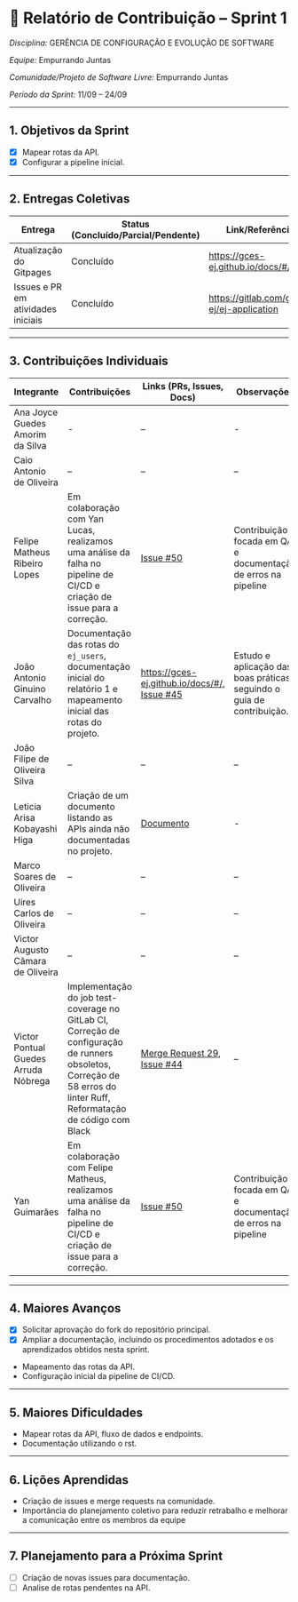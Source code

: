 # 📝 Relatório de Contribuição – Sprint 1

*Disciplina:* GERÊNCIA DE CONFIGURAÇÃO E EVOLUÇÃO DE SOFTWARE

*Equipe:* Empurrando Juntas

*Comunidade/Projeto de Software Livre:* Empurrando Juntas

*Período da Sprint:* 11/09 – 24/09

---

## 1. Objetivos da Sprint

- [x] Mapear rotas da API.
- [x] Configurar a pipeline inicial.

---

## 2. Entregas Coletivas

| Entrega                            | Status (Concluído/Parcial/Pendente) | Link/Referência                           | Observações           |
|------------------------------------|-------------------------------------|-------------------------------------------|-----------------------|
| Atualização do Gitpages            | Concluído                           | https://gces-ej.github.io/docs/#/         | Organização da Equipe |
| Issues e PR em atividades iniciais | Concluído                           | https://gitlab.com/gces-ej/ej-application | -                     |


---

## 3. Contribuições Individuais

| Integrante                        | Contribuições                                                                                                        | Links (PRs, Issues, Docs)                                                                             | Observações                                                           |
|-----------------------------------|----------------------------------------------------------------------------------------------------------------------|-------------------------------------------------------------------------------------------------------|-----------------------------------------------------------------------|
| Ana Joyce Guedes Amorim da Silva  | -                                                                                                                    | –                                                                                                     | -                                                                     |
| Caio Antonio de Oliveira          | –                                                                                                                    | –                                                                                                     | –                                                                     |
| Felipe Matheus Ribeiro Lopes              | Em colaboração com Yan Lucas, realizamos uma análise da falha no pipeline de CI/CD e criação de issue para a correção.| [Issue #50](https://gitlab.com/gces-ej/ej-application/-/issues/50) |Contribuição focada em QA e documentação de erros na pipeline |
| João Antonio Ginuino Carvalho     | Documentação das rotas do `ej_users`, documentação inicial do relatório 1 e mapeamento inicial das rotas do projeto. | https://gces-ej.github.io/docs/#/, [Issue #45](https://gitlab.com/gces-ej/ej-application/-/issues/45) | Estudo e aplicação das boas práticas seguindo o guia de contribuição. |
| João Filipe de Oliveira Silva     | –                                                                                                                    | –                                                                                                     | –                                                                     |
| Leticia Arisa Kobayashi Higa      | Criação de um documento listando as APIs ainda não documentadas no projeto.  | [Documento](https://gces-ej.github.io/docs/#/notes/APIs)                                                                                                     | -                                                                     |
| Marco Soares de Oliveira          | –                                                                                                                    | –                                                                                                     | –                                                                     |
| Uires Carlos de Oliveira          | –                                                                                                                    | –                                                                                                     | –                                                                     |
| Victor Augusto Câmara de Oliveira | –                                                                                                                    | –                                                                                                     | –                                                                     |
| Victor Pontual Guedes Arruda Nóbrega| Implementação do job test-coverage no GitLab CI, Correção de configuração de runners obsoletos, Correção de 58 erros do linter Ruff, Reformatação de código com Black | [Merge Request 29](https://gitlab.com/gces-ej/ej-application/-/merge_requests/29), [Issue #44](https://gitlab.com/gces-ej/ej-application/-/issues/44)                                                                                                     | –                                                                     |
| Yan Guimarães         | Em colaboração com Felipe Matheus, realizamos uma análise da falha no pipeline de CI/CD e criação de issue para a correção.| [Issue #50](https://gitlab.com/gces-ej/ej-application/-/issues/50) |Contribuição focada em QA e documentação de erros na pipeline |

---

## 4. Maiores Avanços

* [x] Solicitar aprovação do fork do repositório principal.
* [x] Ampliar a documentação, incluindo os procedimentos adotados e os aprendizados obtidos nesta sprint.

- Mapeamento das rotas da API.
- Configuração inicial da pipeline de CI/CD.

---

## 5. Maiores Dificuldades

- Mapear rotas da API, fluxo de dados e endpoints.
- Documentação utilizando o rst.

---

## 6. Lições Aprendidas

* Criação de issues e merge requests na comunidade.
* Importância do planejamento coletivo para reduzir retrabalho e melhorar a comunicação entre os membros da equipe

---

## 7. Planejamento para a Próxima Sprint

* [ ] Criação de novas issues para documentação.
* [ ] Analise de rotas pendentes na API.
